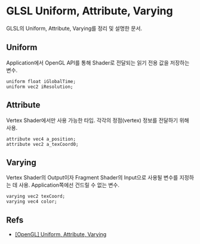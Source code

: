 # GLSL Uniform, Attribute, Varying
GLSL의 Uniform, Attribute, Varying를 정리 및 설명한 문서.

## Uniform
Application에서 OpenGL API를 통해 Shader로 전달되는 읽기 전용 값을 저장하는 변수.

```Shader
uniform float iGlobalTime;
uniform vec2 iResolution;
```

## Attribute
Vertex Shader에서만 사용 가능한 타입.
각각의 정점(vertex) 정보를 전달하기 위해 사용.

```Shader
attribute vec4 a_position;
attribute vec2 a_texCoord0;
```

## Varying
Vertex Shader의 Output이자 Fragment Shader의 Input으로 사용될 변수를 지정하는 데 사용.
Application쪽에선 건드릴 수 없는 변수.

```Shader
varying vec2 texCoord;
varying vec4 color;
```

## Refs
* [[OpenGL] Uniform, Attribute, Varying](http://dalbom.tistory.com/category/OpenGL%20ES)
